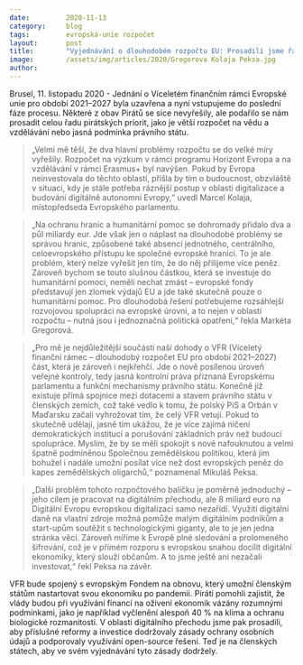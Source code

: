 ```yaml
---
date:         2020-11-13
category:     blog
tags:         evropská-unie rozpočet
layout:       post
title:        "Vyjednávání o dlouhodobém rozpočtu EU: Prosadili jsme řadu pirátských priorit"
image:        /assets/img/articles/2020/Gregorova Kolaja Peksa.jpg
author:       
---
```



Brusel, 11. listopadu 2020 - Jednání o Víceletém finančním rámci Evropské unie pro období 2021–2027 byla uzavřena a nyní vstupujeme do poslední fáze procesu. Některé z obav Pirátů se sice nevyřešily, ale podařilo se nám prosadit celou řadu pirátských priorit, jako je větší rozpočet na vědu a vzdělávání nebo jasná podmínka právního státu.

> „Velmi mě těší, že dva hlavní problémy rozpočtu se do velké míry vyřešily. Rozpočet na výzkum v rámci programu Horizont Evropa a na vzdělávání v rámci Erasmus+ byl navýšen. Pokud by Evropa neinvestovala do těchto oblastí, přišla by tím o budoucnost, obzvláště v situaci, kdy je stále potřeba ráznější postup v oblasti digitalizace a budování digitálně autonomní Evropy,“ uvedl Marcel Kolaja, místopředseda Evropského parlamentu.

> „Na ochranu hranic a humanitární pomoc se dohromady přidalo dva a půl miliardy eur. Jde však jen o náplast na dlouhodobé problémy se správou hranic, způsobené také absencí jednotného, centrálního, celoevropského přístupu ke společné evropské hranici. To je ale problém, který nelze vyřešit jen tím, že do něj přilijeme více peněz. Zároveň bychom se touto slušnou částkou, která se investuje do humanitární pomoci, neměli nechat zmást – evropské fondy představují jen zlomek výdajů EU a jde také skutečně pouze o humanitární pomoc. Pro dlouhodobá řešení potřebujeme rozsáhlejší rozvojovou spolupráci na evropské úrovni, a to nejen v oblasti rozpočtu – nutná jsou i jednoznačná politická opatření,“ řekla Markéta Gregorová.

> „Pro mě je nejdůležitější součástí naší dohody o VFR (Víceletý finanční rámec – dlouhodobý rozpočet EU pro období 2021–2027) část, která je zároveň i nejkřehčí. Jde o nově posílenou úroveň veřejné kontroly, tedy jasná kontrolní práva přiznaná Evropskému parlamentu a funkční mechanismy právního státu. Konečně již existuje přímá spojnice mezi dotacemi a stavem právního státu v členských zemích, což také vedlo k tomu, že polský PiS a Orbán v Maďarsku začali vyhrožovat tím, že celý VFR vetují. Pokud to skutečně udělají, jasně tím ukážou, že je více zajímá ničení demokratických institucí a porušování základních práv než budoucí spolupráce. Myslím, že by se měli spokojit s nově nafouknutou a velmi špatně podmíněnou Společnou zemědělskou politikou, která jim bohužel i nadále umožní posílat více než dost evropských peněz do kapes zemědělských oligarchů,“ poznamenal Mikuláš Peksa.

> „Další problém tohoto rozpočtového balíčku je poměrně jednoduchý – jeho cílem je pracovat na digitálním přechodu, ale 8 miliard euro na Digitální Evropu evropskou digitalizaci samo nezařídí. Využití digitální daně na vlastní zdroje možná pomůže malým digitálním podnikům a start-upům soutěžit s technologickými giganty, ale to je jen jedna stránka věci. Zároveň míříme k Evropě plné sledování a prolomeného šifrování, což je v přímém rozporu s evropskou snahou docílit digitální ekonomiky, který slouží občanům. A to jsme ještě ani nezačali investovat,“ řekl Peksa na závěr.

VFR bude spojený s evropským Fondem na obnovu, který umožní členským státům nastartovat svou ekonomiku po pandemii. Piráti pomohli zajistit, že vlády budou při využívání financí na oživení ekonomik vázány rozumnými podmínkami, jako je například vyčlenění alespoň 40 % na klima a ochranu biologické rozmanitosti. V oblasti digitálního přechodu jsme pak prosadili, aby příslušné reformy a investice dodržovaly zásady ochrany osobních údajů a podporovaly využívání open-source řešení. Teď je na členských státech, aby ve svém vyjednávání tyto zásady dodržely. 


